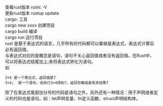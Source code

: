查看rust版本 rustc -V  <br/>
更新rust版本 rustup update   <br/>
cargo: 工具   <br/>
cargo new xxxx  创建项目   <br/>
cargo build 编译   <br/>
cargo run 运行项目   <br/>
rust 是基于表达式的语言，几乎所有的代码都可以看做是表达式。表达式计算后必有返回值。 <br/>
与表达式对应的是概念是语句，语句不关心返回值或者没有返回值。在Rust中，可以将表达式结尾加上;来将表达式转化为语句。  <br/>
如

```
3+4 是一个表达式，返回值是7
3+4;  是一个语句，会执行3+4得到7，返回忽略或者丢弃结果7
```

除了在表达式尾部加分号的代码是语句之外，另外还有一种情况：用于声明或者定义的代码也是语句。如：let声明变量、fn定义函数、struct声明结构体。

